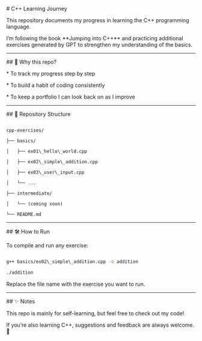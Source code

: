 \# C++ Learning Journey



This repository documents my progress in learning the C++ programming language.

I’m following the book \*\*Jumping into C++\*\* and practicing additional exercises generated by GPT to strengthen my understanding of the basics.



---



\## 🚀 Why this repo?



\* To track my progress step by step

\* To build a habit of coding consistently

\* To keep a portfolio I can look back on as I improve



---



\## 📂 Repository Structure



```

cpp-exercises/

├── basics/

│   ├── ex01\_hello\_world.cpp

│   ├── ex02\_simple\_addition.cpp

│   ├── ex03\_user\_input.cpp

│   └── ...

├── intermediate/

│   └── (coming soon)

└── README.md

```



---



\## 🛠️ How to Run



To compile and run any exercise:



```bash

g++ basics/ex02\_simple\_addition.cpp -o addition

./addition

```



Replace the file name with the exercise you want to run.



---



\## ✨ Notes



This repo is mainly for self-learning, but feel free to check out my code!

If you’re also learning C++, suggestions and feedback are always welcome. 🙂








